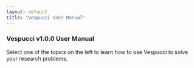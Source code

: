 ```yaml
---
layout: default
title: "Vespucci User Manual"
---
```

### Vespucci v1.0.0 User Manual
Select one of the topics on the left to learn how to use Vespucci to solve your research problems.


